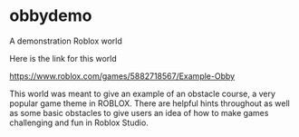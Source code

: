 # obbydemo
A demonstration Roblox world

Here is the link for this world

https://www.roblox.com/games/5882718567/Example-Obby

This world was meant to give an example of an obstacle course, a very popular game theme in ROBLOX. 
There are helpful hints throughout as well as some basic obstacles to give users an idea of how to make games challenging and fun in Roblox Studio.
